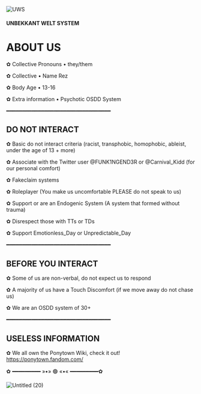 ![UWS](https://user-images.githubusercontent.com/84343121/130400972-882fbb75-9fef-40b1-b4ba-2c0ef67a109d.jpg)



#### **UNBEKKANT WELT SYSTEM**


# ABOUT US

✿ Collective Pronouns • they/them

✿ Collective • Name Rez

✿ Body Age • 13-16

✿ Extra information  •  Psychotic OSDD System


━━━━━━━━━━━━━━━━━━━━━━━━━━━━━━━━━

## DO NOT INTERACT 

✿ Basic do not interact criteria (racist, transphobic, homophobic, ableist, under the age of 13 + more)

✿ Associate with the Twitter user @FUNK1NGEND3R or @Carnival_Kidd (for our personal comfort)

✿ Fakeclaim systems

✿ Roleplayer (You make us uncomfortable PLEASE do not speak to us)

✿ Support or are an Endogenic System (A system that formed without trauma)

✿ Disrespect those with TTs or TDs

✿ Support Emotionless_Day or Unpredictable_Day

━━━━━━━━━━━━━━━━━━━━━━━━━━━━━━━━━


## BEFORE YOU INTERACT

✿ Some of us are non-verbal, do not expect us to respond

✿ A majority of us have a Touch Discomfort (if we move away do not chase us)

✿ We are an OSDD system of 30+


━━━━━━━━━━━━━━━━━━━━━━━━━━━━━━━━━

## USELESS INFORMATION

✿ We all own the Ponytown Wiki, check it out! https://ponytown.fandom.com/

✿ ━━━━━━━━━ »•» 🟢 «•« ━━━━━━━━━✿

![Untitled (20)](https://user-images.githubusercontent.com/84343121/130401336-0308714b-ec62-49d5-8d0c-7db99ee509f2.jpg)

